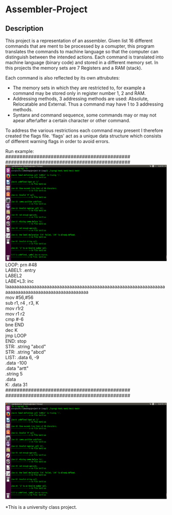 # Assembler-Project

## Description
This project is a representation of an assembler. Given list 16 different commands that are ment to be processed by a comupter, this program translates the commands to machine language so that the computer can distinguish between the intended actions.
Each command is translated into machine language (binary code) and stored in a different memory set. In this projects the memory sets are 7 Registers and a RAM (stack).

Each command is also reflected by its own attrubutes:
- The memory sets in which they are restricted to, for example a command may be stored only in register number 1, 2 and RAM.
- Addressing methods, 3 addressing methods are used: Absolute, Relocatable and External. Thus a command may have 1 to 3 addressing methods.
- Syntanx and command sequence, some commands may or may not apear after\after a certain character or other command.

To address the various restrictions each command may present I therefore created the flags file. 
'flags' act as a unique data structure which consists of different warning flags in order to avoid errors.



Run example:<br/>
############################################<br/>
############################################<img src="https://raw.githubusercontent.com/zoxfog/Assembler-Project/master/run%20example/test3.png" width="700" height="300"><br/>
LOOP: prn #48<br/>
LABEL1:     .entry <br/>
LABEL2<br/>
LABE*L3: inc 
laaaaaaaaaaaaaaaaaaaaaaaaaaaaaaaaaaaaaaaaaaaaaaaaaaaaaaaaaaaaaaaaaaaaaaaaaaaaaaaaaaaaaaaaaaaaaaaa<br/>
 mov #56,#56<br/>
 sub r1, r4 , r3, K<br/>
mov r1r2<br/>
mov r1 r2<br/>
 cmp  #-6<br/>
     bne END<br/>
     dec K<br/>
     jmp LOOP<br/>
END: stop<br/>
STR: .string "abcd"<br/>
STR: .string "abcd"<br/>
LIST: .data 6, -9<br/>
 .data -100<br/>
 .data "artt"<br/>
 .string 5<br/>
 .data<br/>
K: .data 31<br/>
############################################<br/>
############################################<br/>

<img src="https://raw.githubusercontent.com/zoxfog/Assembler-Project/master/run%20example/test3.png" width="700" height="300">


*This is a university class project.
